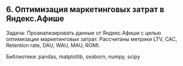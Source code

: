 ## 6. Оптимизация маркетинговых затрат в Яндекс.Афише
Задача: Проанализировать данные от Яндекс.Афиши с целью оптимизации маркетинговых затрат. Рассчитаны метрики LTV, CAC, Retention rate, DAU, WAU, MAU, ROMI.

Библиотеки: pandas, matplotlib, seaborn, numpy, scipy
